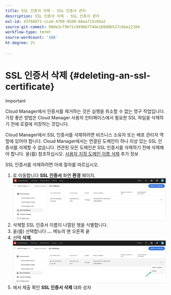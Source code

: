 ```yaml
---
title: SSL 인증서 삭제 - SSL 인증서 관리
description: SSL 인증서 삭제 - SSL 인증서 관리
exl-id: 43f66871-cca4-4709-95d0-68aa715c0da2
source-git-commit: 90de3cf9bf1c949667f4de109d0b517c6be22184
workflow-type: tm+mt
source-wordcount: '168'
ht-degree: 2%

---
```


# SSL 인증서 삭제 {#deleting-an-ssl-certificate}

>[!IMPORTANT]
>Cloud Manager에서 인증서를 제거하는 것은 실행을 취소할 수 없는 영구 작업입니다. 가장 좋은 방법은 Cloud Manager 사용자 인터페이스에서 필요한 SSL 파일을 삭제하기 전에 로컬에 저장하는 것입니다.

Cloud Manager에서 SSL 인증서를 삭제하려면 비즈니스 소유자 또는 배포 관리자 역할에 있어야 합니다. Cloud Manager에서는 연결된 도메인이 하나 이상 있는 SSL 인증서를 삭제할 수 없습니다.  연관된 모든 도메인은 SSL 인증서를 삭제하기 전에 삭제해야 합니다. 을(를) 참조하십시오. [사용자 지정 도메인 이름 삭제](/help/implementing/cloud-manager/custom-domain-names/delete-custom-domain-name.md) 추가 정보

SSL 인증서를 삭제하려면 아래 절차를 따르십시오.

1. 로 이동합니다 **SSL 인증서** 화면 **환경** 페이지.
   ![](/help/implementing/cloud-manager/assets/ssl/ssl-cert-3.png)
1. 삭제할 SSL 인증서 이름이 나열된 행을 식별합니다.
1. 을(를) 선택합니다 **...** 메뉴의 맨 오른쪽 끝
1. 선택 **삭제**.
   ![](/help/implementing/cloud-manager/assets/ssl/ssl-cert-delete01.png)
1. 에서 제출 확인 **SSL 인증서 삭제** 대화 상자

